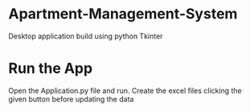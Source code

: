 # Apartment-Management-System
Desktop application build using python Tkinter

# Run the App
Open the Application.py file and run.
Create the excel files clicking the given button before updating the data
